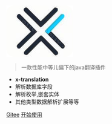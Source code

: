 
![logo](icon.png)
> 一款性能中等儿偏下的java翻译插件

- **x-translation**
- 解析数据库字段  
- 解析枚举,嵌套实体  
- 其他类型数据解析扩展等等 



[Gitee](https://gitee.com/zhang-xiao-xiang/x-translation)
[开始使用](#README.md)
